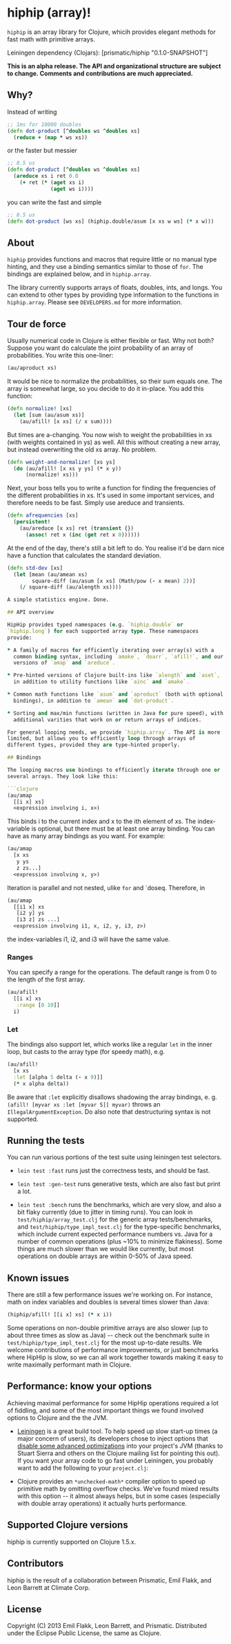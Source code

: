 hiphip (array)!
===========

`hiphip` is an array library for Clojure, whicih provides elegant
methods for fast math with primitive arrays.

Leiningen dependency (Clojars): [prismatic/hiphip "0.1.0-SNAPSHOT"]

**This is an alpha release. The API and organizational structure are
subject to change. Comments and contributions are much appreciated.**

## Why?

Instead of writing

```clojure
;; 1ms for 10000 doubles
(defn dot-product [^doubles ws ^doubles xs]
  (reduce + (map * ws xs))
```

or the faster but messier

```clojure
;; 8.5 us
(defn dot-product [^doubles ws ^doubles xs]
  (areduce xs i ret 0.0
    (+ ret (* (aget xs i)
              (aget ws i))))
```

you can write the fast and simple

```clojure
;; 8.5 us
(defn dot-product [ws xs] (hiphip.double/asum [x xs w ws] (* x w)))
```

## About

`hiphip` provides functions and macros that require little or no
manual type hinting, and they use a binding semantics similar to those
of `for`. The bindings are explained below, and in `hiphip.array`.

The library currently supports arrays of floats, doubles, ints, and
longs. You can extend to other types by providing type information to
the functions in `hiphip.array`. Please see `DEVELOPERS.md` for more
information.

## Tour de force

Usually numerical code in Clojure is either flexible or fast. Why not
both? Suppose you want do calculate the joint probability of an array
of probabilities. You write this one-liner:

```clojure
(au/aproduct xs)
```

It would be nice to normalize the probabilities, so their sum equals
one. The array is somewhat large, so you decide to do it in-place. You
add this function:

```clojure
(defn normalize! [xs]
  (let [sum (au/asum xs)]
    (au/afill! [x xs] (/ x sum))))
```

But times are a-changing. You now wish to weight the probabilities in
xs (with weights contained in ys) as well. All this without creating a
new array, but instead overwriting the old xs array. No problem.

```clojure
(defn weight-and-normalize! [xs ys]
  (do (au/afill! [x xs y ys] (* x y))
      (normalize! xs)))
```

Next, your boss tells you to write a function for finding the
frequencies of the different probabilities in xs. It's used in some
important services, and therefore needs to be fast. Simply use areduce
and transients.

```clojure
(defn afrequencies [xs]
  (persistent!
    (au/areduce [x xs] ret (transient {})
      (assoc! ret x (inc (get ret x 0))))))
```

At the end of the day, there's still a bit left to do. You realise
it'd be darn nice have a function that calculates the standard
deviation.

```clojure
(defn std-dev [xs]
  (let [mean (au/amean xs)
        square-diff (au/asum [x xs] (Math/pow (- x mean) 2))]
    (/ square-diff (au/alength xs))))

A simple statistics engine. Done.

## API overview

HipHip provides typed namespaces (e.g. `hiphip.double` or
`hiphip.long`) for each supported array type. These namespaces
provide:

* A family of macros for efficiently iterating over array(s) with a
  common binding syntax, including `amake`, `doarr`, `afill!`, and our own
  versions of `amap` and `areduce`.

* Pre-hinted versions of Clojure built-ins like `alength` and `aset`,
  in addition to utility functions like `ainc` and `amake`.

* Common math functions like `asum` and `aproduct` (both with optional
  bindings), in addition to `amean` and `dot-product`.

* Sorting and max/min functions (written in Java for pure speed), with
  additional varities that work on or return arrays of indices.

For general looping needs, we provide `hiphip.array`. The API is more
limited, but allows you to efficiently loop through arrays of
different types, provided they are type-hinted properly.

## Bindings

The looping macros use bindings to efficiently iterate through one or
several arrays. They look like this:

```clojure
(au/amap
  [[i x] xs]
  <expression involving i, x>)
```

This binds i to the current index and x to the ith element of xs. The
index-variable is optional, but there must be at least one array
binding. You can have as many array bindings as you want. For example:

```clojure
(au/amap
  [x xs
   y ys 
   z zs...]
  <expression involving x, y>)
```

Iteration is parallel and not nested, ulike `for` and `doseq.
Therefore, in

```clojure
(au/amap
  [[i1 x] xs
   [i2 y] ys
   [i3 z] zs ...]
  <expression involving i1, x, i2, y, i3, z>)
```

the index-variables i1, i2, and i3 will have the same value.

### Ranges

You can specify a range for the operations. The default range is from
0 to the length of the first array.

```clojure
(au/afill!
  [[i x] xs
   :range [0 10]]
  i)
```

### Let

The bindings also support let, which works like a regular `let` in the
inner loop, but casts to the array type (for speedy math), e.g.

```clojure
(au/afill!
  [x xs
  :let [alpha 5 delta (- x 9)]]
  (* x alpha delta)) 
```

Be aware that `:let` explicitly disallows shadowing the array
bindings, e. g. `(afill! [myvar xs :let [myvar 5]] myvar)` throws an
`IllegalArgumentException`. Do also note that destructuring syntax is
not supported.

## Running the tests

You can run various portions of the test suite using leiningen test selectors.  
 
* `lein test :fast` runs just the correctness tests, and should be
   fast.
 
* `lein test :gen-test` runs generative tests, which are also fast but
   print a lot.


* `lein test :bench` runs the benchmarks, which are very slow, and
  also a bit flaky currently (due to jitter in timing runs). You can
  look in `test/hiphip/array_test.clj` for the generic array
  tests/benchmarks, and `test/hiphip/type_impl_test.clj` for the
  type-specific benchmarks, which include current expected performance
  numbers vs. Java for a number of common operations (plus ~10% to
  minimize flakiness). Some things are much slower than we would like
  currently, but most operations on double arrays are within 0-50% of
  Java speed.

## Known issues

There are still a few performance issues we're working on. For
instance, math on index variables and doubles is several times slower
than Java:

```clojure
(hiphip/afill! [[i x] xs] (* x i))
```

Some operations on non-double primitive arrays are also slower (up to
about three times as slow as Java) -- check out the benchmark suite in
`test/hiphip/type_impl_test.clj` for the most up-to-date results. We
welcome contributions of performance improvements, or just benchmarks
where HipHip is slow, so we can all work together towards making it
easy to write maximally performant math in Clojure.

## Performance: know your options

Achieving maximal performance for some HipHip operations required a
lot of fiddling, and some of the most important things we found
involved options to Clojure and the the JVM.

 * [Leiningen](http://leiningen.org/) is a great build tool. To help
   speed up slow start-up times (a major concern of users), its
   developers chose to inject options that [disable some advanced
   optimizations](https://github.com/technomancy/leiningen/wiki/Faster#tiered-compilation)
   into your project's JVM (thanks to Stuart Sierra and others on the
   Clojure mailing list for pointing this out). If you want your array
   code to go fast under Leiningen, you probably want to add the
   following to your `project.clj`:

<script src="https://gist.github.com/w01fe/5964036.js"></script>

 * Clojure provides an `*unchecked-math*` compiler option to speed up
   primitive math by omitting overflow checks. We've found mixed
   results with this option -- it almost always helps, but in some
   cases (especially with double array operations) it actually hurts
   performance.

## Supported Clojure versions

hiphip is currently supported on Clojure 1.5.x.

## Contributors

hiphip is the result of a collaboration between Prismatic, Emil Flakk, and Leon Barrett at Climate Corp.

## License

Copyright (C) 2013 Emil Flakk, Leon Barrett, and Prismatic.  Distributed under the Eclipse Public License, the same as Clojure.